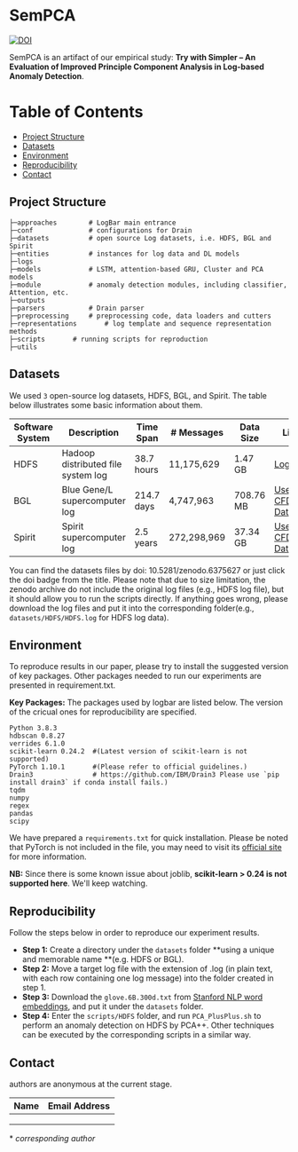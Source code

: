 # SemPCA
[![DOI](https://zenodo.org/badge/DOI/10.5281/zenodo.6375627.svg)](https://doi.org/10.5281/zenodo.6375627)

SemPCA is an artifact of our empirical study: **Try with Simpler – An Evaluation of Improved Principle Component Analysis in Log-based Anomaly Detection**.



Table of Contents
=================
* [Project Structure](#project-structure)
* [Datasets](#datasets)
* [Environment](#environment)
* [Reproducibility](#reproducibility)
* [Contact](#contact)
  


## Project Structure

```
├─approaches  		# LogBar main entrance
├─conf	      		# configurations for Drain
├─datasets    		# open source Log datasets, i.e. HDFS, BGL and Spirit
├─entities    		# instances for log data and DL models
├─logs    
├─models      		# LSTM, attention-based GRU, Cluster and PCA models
├─module      		# anomaly detection modules, including classifier, Attention, etc.
├─outputs   	
├─parsers     		# Drain parser
├─preprocessing 	# preprocessing code, data loaders and cutters
├─representations       # log template and sequence representation methods
├─scripts		# running scripts for reproduction
├─utils				
```



## Datasets

We used `3` open-source log datasets, HDFS, BGL, and Spirit.  The table below illustrates some basic information about them.


| Software System | Description                        | Time Span  | # Messages  | Data Size | Link                                                      |
| --------------- | ---------------------------------- | ---------- | ----------- | --------- | --------------------------------------------------------- |
| HDFS            | Hadoop distributed file system log | 38.7 hours | 11,175,629  | 1.47 GB   | [LogHub](https://github.com/logpai/loghub)                |
| BGL             | Blue Gene/L supercomputer log      | 214.7 days | 4,747,963   | 708.76 MB | [Usenix-CFDR Data](https://www.usenix.org/cfdr-data#hpc4) |
| Spirit          | Spirit supercomputer log           | 2.5 years  | 272,298,969 | 37.34 GB  | [Usenix-CFDR Data](https://www.usenix.org/cfdr-data#hpc4) |

You can find the datasets files by doi: 10.5281/zenodo.6375627 or just click the doi badge from the title.
Please note that due to size limitation, the zenodo archive do not include the original log files (e.g., HDFS log file), but it should allow you to run the scripts directly. If anything goes wrong, please download the log files and put it into the corresponding folder(e.g., `datasets/HDFS/HDFS.log` for HDFS log data).

## Environment

To reproduce results in our paper, please try to install the suggested version of key packages. Other packages needed to run our experiments are presented in requirement.txt.

**Key Packages:**
The packages used by logbar are listed below. The version of the cricual ones for reproducibility are specified.  
```angular2html
Python 3.8.3         
hdbscan 0.8.27
verrides 6.1.0
scikit-learn 0.24.2  #(Latest version of scikit-learn is not supported)
PyTorch 1.10.1       #(Please refer to official guidelines.)
Drain3               # https://github.com/IBM/Drain3 Please use `pip install drain3` if conda install fails.)
tqdm
numpy
regex
pandas
scipy
```
We have prepared a `requirements.txt` for quick installation. 
Please be noted that PyTorch is not included in the file, you may need to visit its [official site](https://pytorch.org/) for more information. 

**NB:** Since there is some known issue about joblib, **scikit-learn > 0.24 is not supported here**. We'll keep watching. 



## Reproducibility

Follow the steps below in order to reproduce our experiment results.

- **Step 1:** Create a directory under the `datasets` folder **using a unique and memorable name **(e.g. HDFS or BGL).
- **Step 2:** Move a target log file with the extension of .log (in plain text, with each row containing one log message) into the folder created in step 1.
- **Step 3:** Download the  `glove.6B.300d.txt` from [Stanford NLP word embeddings](https://nlp.stanford.edu/projects/glove/), and put it under the `datasets` folder.
- **Step 4:** Enter the `scripts/HDFS` folder, and run  `PCA_PlusPlus.sh` to perform an anomaly detection on HDFS by PCA++. 
Other techniques can be executed by the corresponding scripts in a similar way.

## Contact

authors are anonymous at the current stage.

| Name | Email Address |
| ---- | ------------- |
|      |               |
|      |               |
|      |               |

\* *corresponding author*

